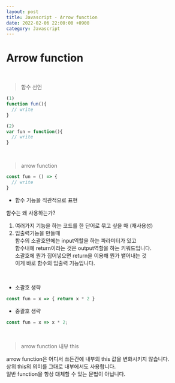 ```yaml
---
layout: post
title: Javascript - Arrow function
date: 2022-02-06 22:00:00 +0900
category: Javascript
---
```


Arrow function
===

<br />

> 함수 선언

```javascript
(1)
function fun(){
  // write
}

(2)
var fun = function(){
  // write
}
```

<br />

> arrow function

```javascript
const fun = () => {
  // write
}
```

- 함수 기능을 직관적으로 표현

함수는 왜 사용하는가? <br />
1. 여러가지 기능을 하는 코드를 한 단어로 묶고 싶을 때 (재사용성)<br />
2. 입출력기능을 만들때<br />
함수의 소괄호안에는 input역할을 하는 파라미터가 있고<br />
함수내에 return이라는 것은 output역할을 하는 키워드입니다. <br />
소괄호에 뭔가 집어넣으면 return을 이용해 뭔가 뱉어내는 것 <br />
이게 바로 함수의 입출력 기능입니다. <br />
<br />

- 소괄호 생략

```javascript
const fun = x => { return x * 2 }
```


- 중괄호 생략

```javascript
const fun = x => x * 2;
```

<br />

> arrow function 내부 this

arrow function은 어디서 쓰든간에 내부의 this 값을 변화시키지 않습니다.<br />
상위 this의 의미를 그대로 내부에서도 사용합니다.<br />
일반 function을 항상 대체할 수 있는 문법이 아닙니다.<br />
<br />

